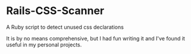 # Rails-CSS-Scanner
A Ruby script to detect unused css declarations

It is by no means comprehensive, but I had fun writing it and I've found it useful in my personal projects.
